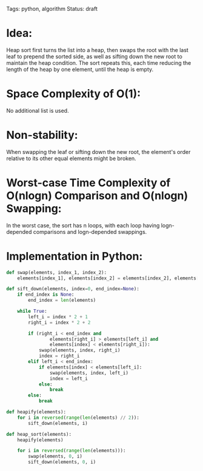 Tags: python, algorithm
Status: draft

# Idea:

Heap sort first turns the list into a heap, then swaps the root with the last leaf to prepend the sorted side, as well as sifting down the new root to maintain the heap condition. The sort repeats this, each time reducing the length of the heap by one element, until the heap is empty.

# Space Complexity of O(1):
   
No additional list is used.

# Non-stability:

When swapping the leaf or sifting down the new root, the element's order relative to its other equal elements might be broken.

# Worst-case Time Complexity of O(nlogn) Comparison and O(nlogn) Swapping:

In the worst case, the sort has n loops, with each loop having logn-depended comparisons and logn-depended swappings.

# Implementation in Python:

```python
def swap(elements, index_1, index_2):
    elements[index_1], elements[index_2] = elements[index_2], elements[index_1]

def sift_down(elements, index=0, end_index=None):
    if end_index is None:
        end_index = len(elements)

    while True:
        left_i = index * 2 + 1
        right_i = index * 2 + 2

        if (right_i < end_index and
                elements[right_i] > elements[left_i] and
                elements[index] < elements[right_i]):
            swap(elements, index, right_i)
            index = right_i
        elif left_i < end_index:
            if elements[index] < elements[left_i]:
                swap(elements, index, left_i)
                index = left_i
            else:
                break
        else:
            break

def heapify(elements):
    for i in reversed(range(len(elements) // 2)):
        sift_down(elements, i)

def heap_sort(elements):
    heapify(elements)

    for i in reversed(range(len(elements))):
        swap(elements, 0, i)
        sift_down(elements, 0, i)
```
